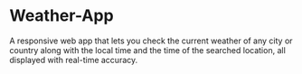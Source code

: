 # Weather-App
A responsive web app that lets you check the current weather of any city or country along with the local time and the time of the searched location, all displayed with real-time accuracy.
